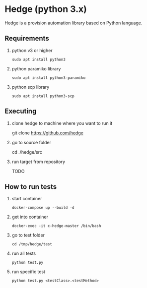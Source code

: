 # Hedge (python 3.x)

Hedge is a provision automation library based on Python language.

## Requirements

1. python v3 or higher
    ```
    sudo apt install python3
    ```

3. python paramiko library
    ```
    sudo apt install python3-paramiko
    ```

4. python scp library
    ```
    sudo apt install python3-scp
    ```

## Executing 

1. clone hedge to machine where you want to run it

    git clone https://github.com/hedge

2. go to source folder

    cd ./hedge/src

3. run target from repository

    TODO

## How to run tests

1. start container
    ```
    docker-compose up --build -d
    ```
2. get into container
    ```
    docker-exec -it c-hedge-master /bin/bash
    ```
3. go to test folder
    ```
    cd /tmp/hedge/test
    ```
4. run all tests
    ```
    python test.py
    ```

5. run specific test
    ```
    python test.py <testClass>.<testMethod>
    ```

